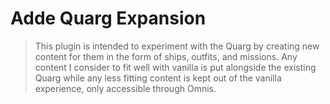 # Adde Quarg Expansion
> This plugin is intended to experiment with the Quarg by creating new content for them in the form of ships, outfits, and missions. Any content I consider to fit well with vanilla is put alongside the existing Quarg while any less fitting content is kept out of the vanilla experience, only accessible through Omnis.
